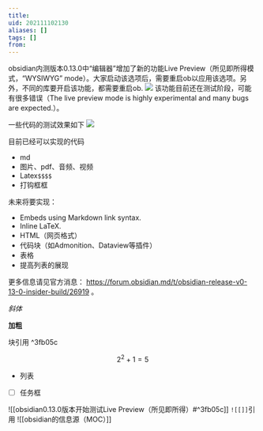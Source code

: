 ```yaml
---
title: 
uid: 202111102130
aliases: []
tags: []
from: 
---
```

obsidian内测版本0.13.0中“编辑器”增加了新的功能Live Preview（所见即所得模式，“WYSIWYG” mode）。大家启动该选项后，需要重启ob以应用该选项。另外，不同的库要开启该功能，都需要重启ob.
![](https://gitee.com/cyddgi/picture-store/raw/master/img/20211110213203.png)
该功能目前还在测试阶段，可能有很多错误（The live preview mode is highly experimental and many bugs are expected.）。

一些代码的测试效果如下
![](https://gitee.com/cyddgi/picture-store/raw/master/img/20211110214135.png)

目前已经可以实现的代码
- md
- 图片、pdf、音频、视频
- Latex`$$$$`
- 打钩框框

未来将要实现：
- Embeds using Markdown link syntax.
- Inline LaTeX.
- HTML（网页格式）
- 代码块（如Admonition、Dataview等插件）
- 表格
- 提高列表的展现

更多信息请见官方消息： https://forum.obsidian.md/t/obsidian-release-v0-13-0-insider-build/26919 。 

*斜体*

**加粗**

块引用 ^3fb05c

$$2^2+1=5$$
- 列表
- [ ] 任务框

![[obsidian0.13.0版本开始测试Live Preview（所见即所得）#^3fb05c]]
`![[]]`引用
![[obsidian的信息源（MOC）]]
